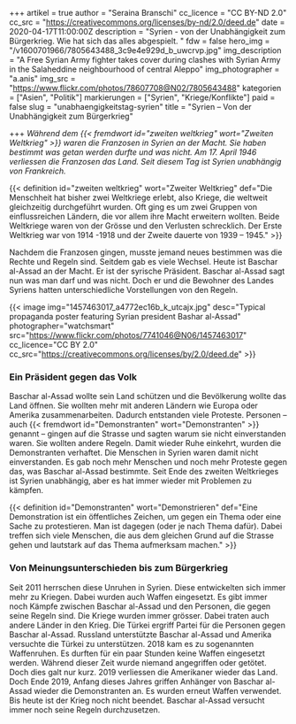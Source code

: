 +++
artikel = true
author = "Seraina Branschi"
cc_licence = "CC BY-ND 2.0"
cc_src = "https://creativecommons.org/licenses/by-nd/2.0/deed.de"
date = 2020-04-17T11:00:00Z
description = "Syrien - von der Unabhängigkeit zum Bürgerkrieg. Wie hat sich das alles abgespielt. "
fdw = false
hero_img = "/v1600701966/7805643488_3c9e4e929d_b_uwcrvp.jpg"
img_description = "A Free Syrian Army fighter takes cover during clashes with Syrian Army in the Salaheddine neighbourhood of central Aleppo"
img_photographer = "a.anis"
img_src = "https://www.flickr.com/photos/78607708@N02/7805643488"
kategorien = ["Asien", "Politik"]
markierungen = ["Syrien", "Kriege/Konflikte"]
paid = false
slug = "unabhaengigkeitstag-syrien"
title = "Syrien – Von der Unabhängigkeit zum Bürgerkrieg"

+++
_Während dem {{< fremdwort id="zweiten weltkrieg" wort="Zweiten Weltkrieg" >}} waren die Franzosen in Syrien an der Macht. Sie haben bestimmt was getan werden durfte und was nicht. Am 17. April 1946 verliessen die Franzosen das Land. Seit diesem Tag ist Syrien unabhängig von Frankreich._

{{< definition id="zweiten weltkrieg" wort="Zweiter Weltkrieg" def="Die Menschheit hat bisher zwei Weltkriege erlebt, also Kriege, die weltweit gleichzeitig durchgeführt wurden. Oft ging es um zwei Gruppen von einflussreichen Ländern, die vor allem ihre Macht erweitern wollten. Beide Weltkriege waren von der Grösse und den Verlusten schrecklich. Der Erste Weltkrieg war von 1914 -1918 und der Zweite dauerte von 1939 – 1945." >}}

Nachdem die Franzosen gingen, musste jemand neues bestimmen was die Rechte und Regeln sind. Seitdem gab es viele Wechsel. Heute ist Baschar al-Assad an der Macht. Er ist der syrische Präsident. Baschar al-Assad sagt nun was man darf und was nicht. Doch er und die Bewohner des Landes Syriens hatten unterschiedliche Vorstellungen von den Regeln.

{{< image img="1457463017_a4772ec16b_k_utcajx.jpg" desc="Typical propaganda poster featuring Syrian president Bashar al-Assad" photographer="watchsmart" src="https://www.flickr.com/photos/7741046@N06/1457463017" cc_licence="CC BY 2.0" cc_src="https://creativecommons.org/licenses/by/2.0/deed.de" >}}

### Ein Präsident gegen das Volk

Baschar al-Assad wollte sein Land schützen und die Bevölkerung wollte das Land öffnen. Sie wollten mehr mit anderen Ländern wie Europa oder Amerika zusammenarbeiten. Dadurch entstanden viele Proteste. Personen – auch {{< fremdwort id="Demonstranten" wort="Demonstranten" >}} genannt – gingen auf die Strasse und sagten warum sie nicht einverstanden waren. Sie wollten andere Regeln. Damit wieder Ruhe einkehrt, wurden die Demonstranten verhaftet. Die Menschen in Syrien waren damit nicht einverstanden. Es gab noch mehr Menschen und noch mehr Proteste gegen das, was Baschar al-Assad bestimmte. Seit Ende des zweiten Weltkrieges ist Syrien unabhängig, aber es hat immer wieder mit Problemen zu kämpfen.

{{< definition id="Demonstranten" wort="Demonstrieren" def="Eine Demonstration ist ein öffentliches Zeichen, um gegen ein Thema oder eine Sache zu protestieren. Man ist dagegen (oder je nach Thema dafür). Dabei treffen sich viele Menschen, die aus dem gleichen Grund auf die Strasse gehen und lautstark auf das Thema aufmerksam machen." >}}

### Von Meinungsunterschieden bis zum Bürgerkrieg

Seit 2011 herrschen diese Unruhen in Syrien. Diese entwickelten sich immer mehr zu Kriegen. Dabei wurden auch Waffen eingesetzt. Es gibt immer noch Kämpfe zwischen Baschar al-Assad und den Personen, die gegen seine Regeln sind. Die Kriege wurden immer grösser. Dabei traten auch andere Länder in den Krieg. Die Türkei ergriff Partei für die Personen gegen Baschar al-Assad. Russland unterstützte Baschar al-Assad und Amerika versuchte die Türkei zu unterstützen. 2018 kam es zu sogenannten Waffenruhen. Es durften für ein paar Stunden keine Waffen eingesetzt werden. Während dieser Zeit wurde niemand angegriffen oder getötet. Doch dies galt nur kurz. 2019 verliessen die Amerikaner wieder das Land. Doch Ende 2019, Anfang dieses Jahres griffen Anhänger von Baschar al-Assad wieder die Demonstranten an. Es wurden erneut Waffen verwendet. Bis heute ist der Krieg noch nicht beendet. Baschar al-Assad versucht immer noch seine Regeln durchzusetzen.
